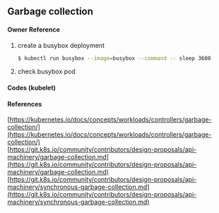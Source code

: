 ## Garbage collection

#### Owner Reference

1. create a busybox deployment

   ```bash
   $ kubectl run busybox --image=busybox --command -- sleep 3600
   ```

2. check busybox pod

#### Codes \(kubelet\)

#### References

[https://kubernetes.io/docs/concepts/workloads/controllers/garbage-collection/](https://kubernetes.io/docs/concepts/workloads/controllers/garbage-collection/)  
[https://git.k8s.io/community/contributors/design-proposals/api-machinery/garbage-collection.md](https://git.k8s.io/community/contributors/design-proposals/api-machinery/garbage-collection.md)  
[https://git.k8s.io/community/contributors/design-proposals/api-machinery/synchronous-garbage-collection.md](https://git.k8s.io/community/contributors/design-proposals/api-machinery/synchronous-garbage-collection.md)

